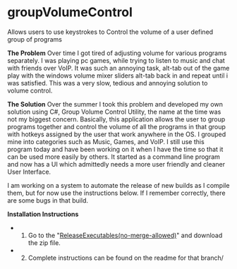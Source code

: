 # groupVolumeControl
Allows users to use keystrokes to Control the volume of a user defined group of programs

**The Problem**
Over time I got tired of adjusting volume for various programs separately. I was playing pc games, while trying to listen to music and chat with friends over VoIP. It was such an annoying task, alt-tab out of the game play with the windows volume mixer sliders alt-tab back in and repeat until i was satisfied. This was a very slow, tedious and annoying solution to volume control. 

**The Solution**
Over the summer I took this problem and developed my own solution using C#, Group Volume Control Utility, the name at the time was not my biggest concern. Basically, this application allows the user to group programs together and control the volume of all the programs in that group with hotkeys assigned by the user that work anywhere in the OS. I grouped mine into categories such as Music, Games, and VoIP. I still use this program today and have been working on it when I have the time so that it can be used more easily by others. It started as a command line program and now has a UI which admittedly needs a more user friendly and cleaner User Interface.

I am working on a system to automate the release of new builds as I compile them,  but for now use the instructions below. If I remember correctly, there are some bugs in that build.

**Installation Instructions**
- 1. Go to the "[ReleaseExecutables(no-merge-allowed)](https://github.com/coder-guy22296/groupVolumeControl/tree/ReleaseExecutables(no-merge-allowed))" and download the zip file.
- 2. Complete instructions can be found on the readme for that branch/

